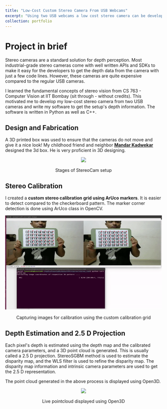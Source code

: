 ```yaml
---
title: "Low-Cost Custom Stereo Camera From USB Webcams"
excerpt: "Using two USB webcams a low cost stereo camera can be developed for depth perception<br/><img src='/images/stereo3D.gif'>"
collection: portfolio
---
```


Project in brief
================

Stereo cameras are a standard solution for depth perception. Most industrial-grade stereo cameras come with well written APIs and SDKs to make it easy for the developers to get the depth data from the camera with just a few code lines. However, these cameras are quite expensive compared to the regular USB cameras.

I learned the fundamental concepts of stereo vision from CS 763 - Computer Vision at IIT Bombay (sit through - without credits). This motivated me to develop my low-cost stereo camera from two USB cameras and write my software to get the setup's depth information. The software is written in Python as well as C++. 

Design and Fabrication
----------------------

A 3D printed box was used to ensure that the cameras do not move and give it a nice look! My childhood friend and neighbor [**Mandar Kadwekar**](https://www.linkedin.com/in/mandar-kadwekar-19706a170/) designed the
 3d box. He is very proficient in 3D designing.

<p align="center">
  <img src='/images/cameraDesign.gif'>
</p>
<p align="center">
  Stages of StereoCam setup
</p>

Stereo Calibration
------------------

I created a **custom stereo calibration grid using ArUco markers**. It is easier to detect compared to the checkerboard pattern. The marker corner detection is done using ArUco class in OpenCV.

<p align="center">
  <img src='/images/calibration.gif'>
</p>
<p align="center">
  Capturing images for calibration using the custom calibration grid
</p>


Depth Estimation and 2.5 D Projection
-------------------------------------

Each pixel's depth is estimated using the depth map and the calibrated camera parameters, and a 3D point cloud is generated. This is usually called a 2.5 D projection.
StereoSGBM method is used to estimate the disparity map, and the WLS filter is used to refine the disparity map. The disparity map information and intrinsic camera parameters 
are used to get the 2.5 D representation.

The point cloud generated in the above process is displayed using Open3D.

<p align="center">
  <img src='/images/stereo3D.gif'>
</p>
<p align="center">
  Live pointcloud displayed using Open3D
</p>




